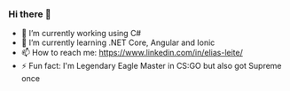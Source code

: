 ### Hi there 👋

- 🔭 I’m currently working using C#
- 🌱 I’m currently learning .NET Core, Angular and Ionic
- 📫 How to reach me: https://www.linkedin.com/in/elias-leite/ 
- ⚡ Fun fact: I'm Legendary Eagle Master in CS:GO but also got Supreme once 
